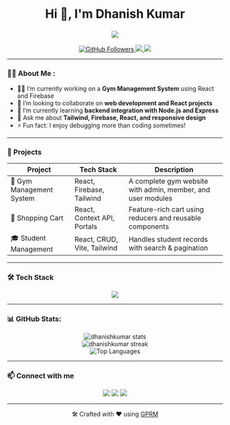 <h1 align="center">Hi 👋, I'm Dhanish Kumar</h1>
<h3 align="center">
  <img src="https://readme-typing-svg.herokuapp.com/?lines=Frontend+Developer;React+Enthusiast;Computer+Science+Student;Building+with+Firebase&center=true&width=380&height=45">
</h3>

<p align="center">
  <a href="https://github.com/dhanishkumar">
    <img src="https://img.shields.io/github/followers/dhanishkumar?label=Follow&style=social" alt="GitHub Followers" />
  </a>
  <a href="https://linkedin.com/in/dhanish-kumar-533aaa173" target="_blank">
    <img src="https://img.shields.io/badge/LinkedIn-Connect-blue?style=flat&logo=linkedin" />
  </a>
  <a href="mailto:itsvgin@gmail.com">
    <img src="https://img.shields.io/badge/Gmail-Email%20Me-D14836?style=flat&logo=gmail&logoColor=white" />
  </a>
  <!-- Optional Resume Badge -->
  <!-- <a href="YOUR_RESUME_LINK_HERE" target="_blank">
    <img src="https://img.shields.io/badge/Resume-Download-blue" />
  </a> -->
</p>

---

### 🧑‍💻 About Me :

- 🧑‍💻 I’m currently working on a **Gym Management System** using React and Firebase  
- 🤝 I’m looking to collaborate on **web development and React projects**  
- 🧠 I’m currently learning **backend integration with Node.js and Express**  
- 💬 Ask me about **Tailwind, Firebase, React, and responsive design**  
- ⚡ Fun fact: I enjoy debugging more than coding sometimes!

---

### 🚀 Projects

| Project | Tech Stack | Description |
|--------|------------|-------------|
| 💪 Gym Management System | React, Firebase, Tailwind | A complete gym website with admin, member, and user modules |
| 🛒 Shopping Cart | React, Context API, Portals | Feature-rich cart using reducers and reusable components |
| 🎓 Student Management | React, CRUD, Vite, Tailwind | Handles student records with search & pagination |

---

### 🛠️ Tech Stack

<p align="center">
  <img src="https://skillicons.dev/icons?i=html,css,js,react,tailwind,firebase,git,github,nodejs,express" />
</p>

---

### 📊 GitHub Stats:

<p align="center">
  <img src="https://github-readme-stats.vercel.app/api?username=dhanishkumar&show_icons=true&theme=radical" alt="dhanishkumar stats" />
  <br/>
  <img src="https://github-readme-streak-stats.herokuapp.com/?user=dhanishkumar&theme=radical" alt="dhanishkumar streak" />
  <br/>
  <img src="https://github-readme-stats.vercel.app/api/top-langs/?username=dhanishkumar&layout=compact&theme=radical" alt="Top Languages" />
</p>

---

### 📫 Connect with me

<p align="center">
  <a href="mailto:itsvgin@gmail.com"><img src="https://img.shields.io/badge/Gmail-itsvgin@gmail.com-D14836?style=for-the-badge&logo=gmail&logoColor=white" /></a>
  <a href="https://linkedin.com/in/dhanish-kumar-533aaa173"><img src="https://img.shields.io/badge/LinkedIn-Dhanish%20Kumar-blue?style=for-the-badge&logo=linkedin&logoColor=white" /></a>
  <a href="https://github.com/dhanishkumar"><img src="https://img.shields.io/badge/GitHub-dhanishkumar-black?style=for-the-badge&logo=github&logoColor=white" /></a>
</p>

---

<p align="center">
  🛠️ Crafted with ❤️ using <a href="https://gprm.itsvg.in" target="_blank">GPRM</a>
</p>
